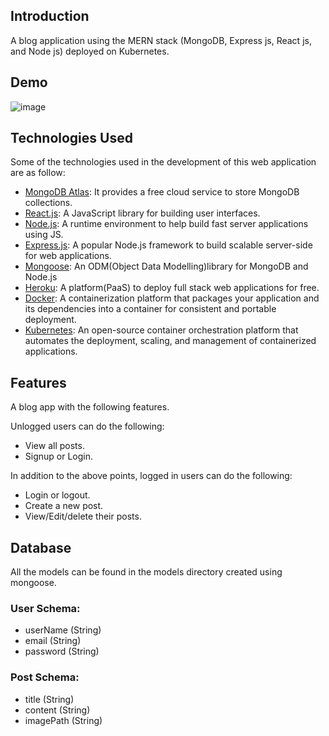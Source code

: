 ## Introduction

A blog application using the MERN stack (MongoDB, Express js, React js, and Node js) deployed on Kubernetes.

## Demo

![image](https://user-images.githubusercontent.com/85077087/222977075-494d7800-1baf-4d14-84c5-ca952663ff12.png)


## Technologies Used

Some of the technologies used in the development of this web application are as follow:

-   [MongoDB Atlas](https://www.mongodb.com/cloud/atlas): It provides a free cloud service to store MongoDB collections.
-   [React.js](https://reactjs.org/): A JavaScript library for building user interfaces.
-   [Node.js](https://nodejs.org/en/): A runtime environment to help build fast server applications using JS.
-   [Express.js](https://expressjs.com/): A popular Node.js framework to build scalable server-side for web applications.
-   [Mongoose](https://mongoosejs.com/): An ODM(Object Data Modelling)library for MongoDB and Node.js
-   [Heroku](http://heroku.com/): A platform(PaaS) to deploy full stack web applications for free.
-   [Docker](https://www.docker.com/): A containerization platform that packages your application and its dependencies into a container for consistent and portable deployment.
-   [Kubernetes](https://kubernetes.io/): An open-source container orchestration platform that automates the deployment, scaling, and management of containerized applications.

## Features

A blog app with the following features.

Unlogged users can do the following:

- View all posts.
- Signup or Login.

In addition to the above points, logged in users can do the following:

- Login or logout.
- Create a new post.
- View/Edit/delete their posts.

## Database

All the models can be found in the models directory created using mongoose.

### User Schema:

- userName (String)
- email (String)
- password (String)

### Post Schema:

- title (String)
- content (String)
- imagePath (String)
